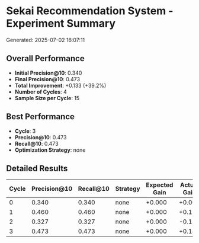 # Sekai Recommendation System - Experiment Summary

Generated: 2025-07-02 16:07:11

## Overall Performance

- **Initial Precision@10**: 0.340
- **Final Precision@10**: 0.473
- **Total Improvement**: +0.133 (+39.2%)
- **Number of Cycles**: 4
- **Sample Size per Cycle**: 15

## Best Performance

- **Cycle**: 3
- **Precision@10**: 0.473
- **Recall@10**: 0.473
- **Optimization Strategy**: none

## Detailed Results

| Cycle | Precision@10 | Recall@10 | Strategy | Expected Gain | Actual Gain |
|-------|-------------|-----------|----------|---------------|-------------|
| 0 | 0.340 | 0.340 | none | +0.000 | +0.000 |
| 1 | 0.460 | 0.460 | none | +0.000 | +0.120 |
| 2 | 0.327 | 0.327 | none | +0.000 | -0.133 |
| 3 | 0.473 | 0.473 | none | +0.000 | +0.147 |
